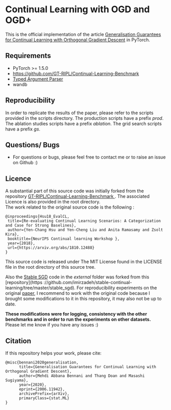 # Continual Learning with OGD and OGD+

This is the official implementation of the article [Generalisation Guarantees for Continual Learning with Orthogonal
 Gradient
 Descent](https://arxiv.org/abs/2006.11942) in PyTorch.
 
## Requirements
- PyTorch >= 1.5.0 
- https://github.com/GT-RIPL/Continual-Learning-Benchmark
- [Typed Argument Parser](https://github.com/swansonk14/typed-argument-parser)
- wandb


## Reproducibility
In order to replicate the results of the paper, please refer to the scripts provided in the scripts
 directory.
The production scripts have a prefix *prod*.
The ablation studies scripts have a prefix *ablation*.
The grid search scripts have a prefix *gs*.
 
## Questions/ Bugs
- For questions or bugs, please feel free to contact me or to raise an issue on Github :)


## Licence
A substantial part of this source code was initially forked from the repository [GT-RIPL/Continual-Learning-Benchmark
](https://github.com/GT-RIPL/Continual-Learning-Benchmark). The associated Licence is also provided in the root
 directory.  
 The work related to the original source code is the following : 
 ```
@inproceedings{Hsu18_EvalCL,
  title={Re-evaluating Continual Learning Scenarios: A Categorization and Case for Strong Baselines},
  author={Yen-Chang Hsu and Yen-Cheng Liu and Anita Ramasamy and Zsolt Kira},
  booktitle={NeurIPS Continual learning Workshop },
  year={2018},
  url={https://arxiv.org/abs/1810.12488}
}
```
 
 This source code is released under The MIT License found in the LICENSE file in the root directory of this source tree. 
 
 
 Also the [Stable SGD](https://arxiv.org/abs/2006.06958) code in the *external* folder was forked from this [repository](https
 ://github.com/imirzadeh/stable-continual-learning/tree/master/stable_sgd).
 For reproducibility experiments on the original [paper](https://arxiv.org/abs/2006.06958), I
  recommend to work with the
  original code because I brought some modifications to it in this repository, it may also not be
   up to date.
 
 **These modifications were for
 logging, consistency with the other benchmarks and in order
 to run the experiments on other datasets.** 
  Please let me know if you have any issues :)
  
  
## Citation
If this repository helps your work, please cite:

```
@misc{bennani2020generalisation,
      title={Generalisation Guarantees for Continual Learning with Orthogonal Gradient Descent}, 
      author={Mehdi Abbana Bennani and Thang Doan and Masashi Sugiyama},
      year={2020},
      eprint={2006.11942},
      archivePrefix={arXiv},
      primaryClass={stat.ML}
}
```